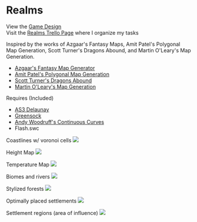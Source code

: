 # Realms

View the [Game Design](game-design)  
Visit the [Realms Trello Page](https://trello.com/b/SoUEo0DZ/realms) where I organize my tasks

Inspired by the works of Azgaar's Fantasy Maps, Amit Patel's Polygonal Map Generation, Scott Turner's Dragons Abound, and Martin O'Leary's Map Generation.  
- [Azgaar's Fantasy Map Generator](https://azgaar.wordpress.com/)  
- [Amit Patel's Polygonal Map Generation](http://www-cs-students.stanford.edu/~amitp/game-programming/polygon-map-generation/)  
- [Scott Turner's Dragons Abound](https://heredragonsabound.blogspot.com/)  
- [Martin O'Leary's Map Generation](http://mewo2.com/notes/terrain/)  

Requires (Included)
- [AS3 Delaunay](http://nodename.github.io/as3delaunay/)
- [Greensock](https://greensock.com/tweenlite-as)
- [Andy Woodruff's Continuous Curves](http://www.cartogrammar.com/blog/continuous-curves-with-actionscript-3/)
- Flash.swc

Coastlines w/ voronoi cells
![](https://i.imgur.com/jPxSztJ.jpg)

Height Map
![](https://i.imgur.com/PefyZbt.png)

Temperature Map
![](https://i.imgur.com/0KNspF5.png)

Biomes and rivers
![](https://i.imgur.com/v4HgjpC.png)

Stylized forests
![](https://i.imgur.com/1jd39Zq.png)

Optimally placed settlements
![](https://i.imgur.com/JprMnnU.png)

Settlement regions (area of influence)
![](https://i.imgur.com/tpllVEv.png)
